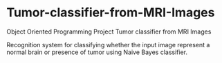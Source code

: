 # Tumor-classifier-from-MRI-Images
Object Oriented Programming Project Tumor classifier from MRI Images 

Recognition system for classifying whether the input image represent a normal brain or presence of tumor using Naive Bayes classifier.
